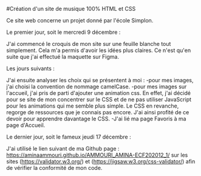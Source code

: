 #Création d'un site de musique 100% HTML et CSS

Ce site web concerne un projet donné par l'école Simplon. 

Le premier jour, soit le mercredi 9 décembre :

J'ai commencé le croquis de mon site sur une feuille blanche tout simplement. Cela m'a permis d'avoir les idées plus claires. 
Ce n'est qu'en suite que j'ai effectué la maquette sur Figma. 


Les jours suivants :

J'ai ensuite analyser les choix qui se présentent à moi : 
-pour mes images, j'ai choisi la convention de nommage camelCase.
-pour mes images sur l'accueil, j'ai pris de parti d'ajouter une animation css. En effet, j'ai décidé pour se site de mon concentrer sur le CSS et de ne pas utiliser JavaScript pour les animations qui me semble plus simple. Le CSS en revanche, regorge de ressources que je connais pas encore. J'ai ainsi profité de ce devoir pour apprendre davantage le CSS. 
-J'ai lié ma page Favoris à ma page d'Accueil.


Le dernier jour, soit le fameux jeudi 17 décembre :

J'ai utilisé le lien suivant de ma Github page : https://aminaammouri.github.io/AMMOURI_AMINA-ECF202012_1/ sur les sites (https://validator.w3.org/) et (https://jigsaw.w3.org/css-validator/) afin de vérifier la conformité de mon code. 